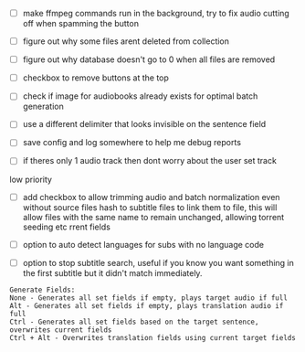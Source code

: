 



- [ ] make ffmpeg commands run in the background, try to fix audio cutting off when spamming the button
- [ ] figure out why some files arent deleted from collection
- [ ] figure out why database doesn't go to 0 when all files are removed
- [ ] checkbox to remove buttons at the top

- [ ] check if image for audiobooks already exists for optimal batch generation
- [ ] use a different delimiter that looks invisible on the sentence field
- [ ] save config and log somewhere to help me debug reports
- [ ] if theres only 1 audio track then dont worry about the user set track





low priority
- [ ] add checkbox to allow trimming audio and batch normalization even without source files
hash to subtitle files to link them to file, this will allow files with the same name to remain unchanged, allowing torrent seeding etc
rrent fields
- [ ] option to auto detect languages for subs with no language code
- [ ] option to stop subtitle search, useful if you know you want something in the first subtitle but it didn't match immediately.



```
Generate Fields:
None - Generates all set fields if empty, plays target audio if full
Alt - Generates all set fields if empty, plays translation audio if full
Ctrl - Generates all set fields based on the target sentence, overwrites current fields
Ctrl + Alt - Overwrites translation fields using current target fields
```
